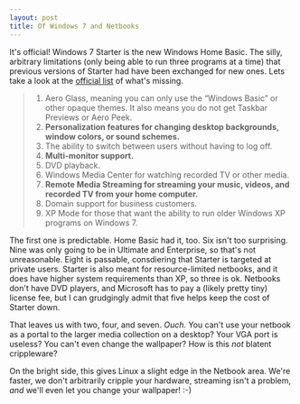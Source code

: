 ```yaml
---
layout: post
title: Of Windows 7 and Netbooks
---
```

 
It's official! Windows 7 Starter is the new Windows Home Basic. The silly, arbitrary limitations (only being able to run three programs at a time) that previous versions of Starter had have been exchanged for new ones. Lets take a look at the <a href="http://windowsteamblog.com/blogs/windows7/archive/2009/05/29/let-s-talk-about-windows-7-starter.aspx">official list</a> of what's missing.
<blockquote>
<ol>
	<li>Aero Glass, meaning you can only use the “Windows Basic” or other opaque themes. It also means you do not get Taskbar Previews or Aero Peek.</li>
	<li><strong>Personalization features for changing desktop backgrounds, window colors, or sound schemes.</strong></li>
	<li>The ability to switch between users without having to log off.</li>
	<li><strong>Multi-monitor support.</strong></li>
	<li>DVD playback.</li>
	<li>Windows Media Center for watching recorded TV or other media.</li>
	<li><strong>Remote Media Streaming for streaming your music, videos, and recorded TV from your home computer.</strong></li>
	<li>Domain support for business customers.</li>
	<li>XP Mode for those that want the ability to run older Windows XP programs on Windows 7.</li>
</ol>
<ul></ul>
</blockquote>
The first one is predictable. Home Basic had it, too. Six isn't too surprising. Nine was only going to be in Ultimate and Enterprise, so that's not unreasonable. Eight is passable, consdiering that Starter is targeted at private users. Starter is also meant for resource-limited netbooks, and it does have higher system requirements than XP, so three is ok. Netbooks don't have DVD players, and Microsoft has to pay a (likely pretty tiny) license fee, but I can grudgingly admit that five helps keep the cost of Starter down.

That leaves us with two, four, and seven. <em>Ouch.</em> You can't use your netbook as a portal to the larger media collection on a desktop? Your VGA port is useless? You can't even change the wallpaper? How is this <em>not</em> blatent crippleware?

On the bright side, this gives Linux a slight edge in the Netbook area. We're faster, we don't arbitrarily cripple your hardware, streaming isn't a problem, <em>and</em> we'll even let you change your wallpaper! :-)

